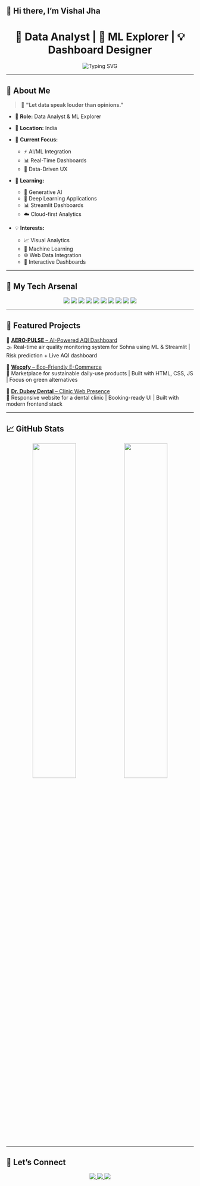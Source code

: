 ## 👋 Hi there, I’m Vishal Jha

<h1 align="center">🚀 Data Analyst | 🤖 ML Explorer | 💡 Dashboard Designer</h1>

<p align="center">
  <img src="https://readme-typing-svg.demolab.com?font=Fira+Code&size=22&pause=1000&color=00FFD9&center=true&vCenter=true&width=600&lines=Bringing+Data+to+Life+with+UX+%26+AI;Crafting+Smart+Dashboards+%F0%9F%93%8A;Making+Insights+Actionable+%F0%9F%9A%80" alt="Typing SVG" />
</p>

---

## 🌟 About Me

> 🧠 **"Let data speak louder than opinions."**

- 💼 **Role:** Data Analyst & ML Explorer  
- 📍 **Location:** India  
- 🔭 **Current Focus:**
  - ⚡ AI/ML Integration  
  - 📊 Real-Time Dashboards  
  - 🧩 Data-Driven UX  

- 📘 **Learning:**
  - 🤖 Generative AI  
  - 🧠 Deep Learning Applications  
  - 📊 Streamlit Dashboards  
  - ☁️ Cloud-first Analytics  

- 💡 **Interests:**
  - 📈 Visual Analytics  
  - 🤖 Machine Learning  
  - 🌐 Web Data Integration  
  - 🎨 Interactive Dashboards  

---

## 🧰 My Tech Arsenal

<p align="center">
  <img src="https://img.shields.io/badge/Python-306998?style=for-the-badge&logo=python&logoColor=white" />
  <img src="https://img.shields.io/badge/R-276DC3?style=for-the-badge&logo=r&logoColor=white" />
  <img src="https://img.shields.io/badge/SQL-003B57?style=for-the-badge&logo=postgresql&logoColor=white" />
  <img src="https://img.shields.io/badge/JavaScript-F7DF1E?style=for-the-badge&logo=javascript&logoColor=black" />
  <img src="https://img.shields.io/badge/PowerBI-F2C811?style=for-the-badge&logo=powerbi&logoColor=black" />
  <img src="https://img.shields.io/badge/Streamlit-FF4B4B?style=for-the-badge&logo=streamlit&logoColor=white" />
  <img src="https://img.shields.io/badge/Plotly-3F4F75?style=for-the-badge&logo=plotly&logoColor=white" />
  <img src="https://img.shields.io/badge/Tableau-E97627?style=for-the-badge&logo=tableau&logoColor=white" />
  <img src="https://img.shields.io/badge/HTML5-E34F26?style=for-the-badge&logo=html5&logoColor=white" />
  <img src="https://img.shields.io/badge/CSS3-1572B6?style=for-the-badge&logo=css3&logoColor=white" />
</p>

---

## 📂 Featured Projects

🔹 [**AERO·PULSE** – AI-Powered AQI Dashboard](https://aeropulse-aqi-ai.streamlit.app/)  
🌫️ Real-time air quality monitoring system for Sohna using ML & Streamlit | Risk prediction + Live AQI dashboard

🔹 [**Wecofy** – Eco-Friendly E-Commerce](https://wecofy-website.vercel.app/)  
🛒 Marketplace for sustainable daily-use products | Built with HTML, CSS, JS | Focus on green alternatives

🔹 [**Dr. Dubey Dental** – Clinic Web Presence](https://dr-dubey-dental-clinic.vercel.app/)  
🦷 Responsive website for a dental clinic | Booking-ready UI | Built with modern frontend stack


---

## 📈 GitHub Stats

<p align="center">
  <img src="https://github-readme-stats.vercel.app/api?username=VishalJha01&show_icons=true&theme=radical" width="48%" />
  <img src="https://github-readme-streak-stats.herokuapp.com/?user=VishalJha01&theme=radical" width="48%" />
</p>

---

## 🤝 Let’s Connect

<p align="center">
  <a href="https://www.linkedin.com/in/vishaljha1010" target="_blank">
    <img src="https://img.shields.io/badge/LinkedIn-Connect-blue?style=for-the-badge&logo=linkedin&logoColor=white" />
  </a>
  <a href="mailto:vishaljha055616@gmail.com">
    <img src="https://img.shields.io/badge/Email-Say%20Hi-D14836?style=for-the-badge&logo=gmail&logoColor=white" />
  </a>
  <a href="https://vishal-jha.vercel.app/" target="_blank">
    <img src="https://img.shields.io/badge/Portfolio-Visit-00d4aa?style=for-the-badge&logo=vercel&logoColor=white" />
  </a>
</p>
